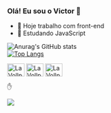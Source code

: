 ### Olá! Eu sou o Victor 🖖


- 🔭 Hoje trabalho com front-end
- 🌱 Estudando JavaScript

![Anurag's GitHub stats](https://github-readme-stats.vercel.app/api?username=LaVollpe&show_icons=true&theme=dracula)  
[![Top Langs](https://github-readme-stats.vercel.app/api/top-langs/?username=LaVollpe)](https://github.com/anuraghazra/github-readme-stats) 
  
<div style="display: flex-direction: row;">
<img align="center" alt="LaVollpe-CSS3" height="30" width="40" src="https://cdn.jsdelivr.net/gh/devicons/devicon/icons/html5/html5-plain.svg">
<img align="center" alt="LaVollpe-CSS3" height="30" width="40" src="https://cdn.jsdelivr.net/gh/devicons/devicon/icons/css3/css3-plain.svg"> 
<img align="center" alt="LaVollpe-CSS3" height="30" width="40" src="https://cdn.jsdelivr.net/gh/devicons/devicon/icons/javascript/javascript-plain.svg"> 
</div>  
                                                                                                                                     
✋

<div style="display: flex-direction: row;">
<a href="https://www.linkedin.com/in/victor-melo-500baa233/" target="_blank"><img src= "https://img.shields.io/badge/LinkedIn-0077B5?style=for-the-badge&logo=linkedin&logoColor=white"></a> </div>

 
